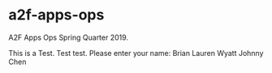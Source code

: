 # a2f-apps-ops
A2F Apps Ops Spring Quarter 2019.

This is a Test. Test test.
Please enter your name: 
Brian
Lauren
Wyatt
Johnny Chen

